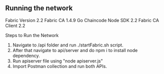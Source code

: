 
## Running the network


Fabric Version 2.2
Fabric CA 1.4.9
Go Chaincode
Node SDK 2.2
Fabric CA Client 2.2

Steps to Run the Network

1. Navigate to /api folder and run ./startFabric.sh script.
2. After that navigate to api/server and do npm i to install node dependency.
3. Run apiserver file using "node apiserver.js"
4. Import Postman collection and run both APIs.
